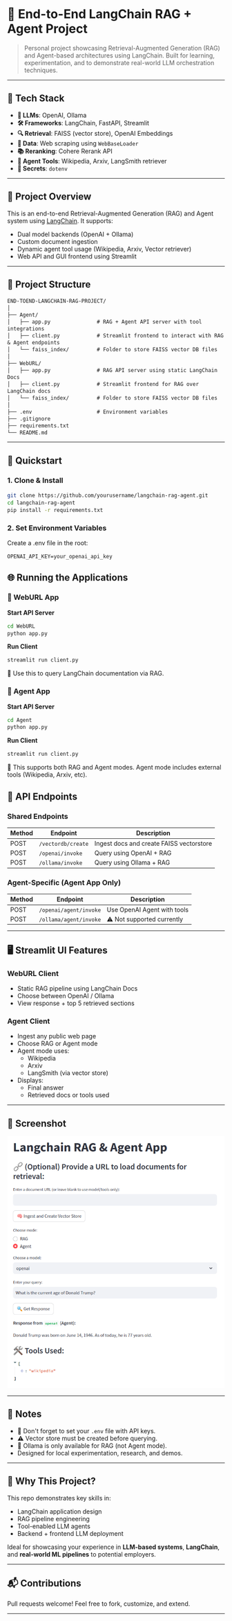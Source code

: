 # 🔗 End-to-End LangChain RAG + Agent Project

> Personal project showcasing Retrieval-Augmented Generation (RAG) and Agent-based architectures using LangChain. Built for learning, experimentation, and to demonstrate real-world LLM orchestration techniques.

---

## 🧰 Tech Stack

- **🧠 LLMs**: OpenAI, Ollama
- **🛠 Frameworks**: LangChain, FastAPI, Streamlit
- **🔍 Retrieval**: FAISS (vector store), OpenAI Embeddings
- **📄 Data**: Web scraping using `WebBaseLoader`
- **📚 Reranking**: Cohere Rerank API
- **🤖 Agent Tools**: Wikipedia, Arxiv, LangSmith retriever
- **🔐 Secrets**: `dotenv`

---

## 🚀 Project Overview

This is an end-to-end Retrieval-Augmented Generation (RAG) and Agent system using [LangChain](https://www.langchain.com/). It supports:

- Dual model backends (OpenAI + Ollama)
- Custom document ingestion
- Dynamic agent tool usage (Wikipedia, Arxiv, Vector retriever)
- Web API and GUI frontend using Streamlit

---

## 📁 Project Structure

```plaintext
END-TOEND-LANGCHAIN-RAG-PROJECT/
│
├── Agent/
│   ├── app.py               # RAG + Agent API server with tool integrations
│   ├── client.py            # Streamlit frontend to interact with RAG & Agent endpoints
│   └── faiss_index/         # Folder to store FAISS vector DB files
│
├── WebURL/
│   ├── app.py               # RAG API server using static LangChain Docs
│   ├── client.py            # Streamlit frontend for RAG over LangChain docs
│   └── faiss_index/         # Folder to store FAISS vector DB files
│
├── .env                     # Environment variables
├── .gitignore
├── requirements.txt
└── README.md                
```

---

## 🚀 Quickstart

### 1. Clone & Install

```bash
git clone https://github.com/yourusername/langchain-rag-agent.git
cd langchain-rag-agent
pip install -r requirements.txt
```

### 2. Set Environment Variables

Create a .env file in the root:

```env
OPENAI_API_KEY=your_openai_api_key
```

## 🌐 Running the Applications

### 🔹 WebURL App

**Start API Server**

```bash
cd WebURL
python app.py
```

**Run Client**

```bash
streamlit run client.py
```
🔹 Use this to query LangChain documentation via RAG.

### 🔸 Agent App

**Start API Server**

```bash
cd Agent
python app.py
```

**Run Client**

```bash
streamlit run client.py
```
🔸 This supports both RAG and Agent modes. Agent mode includes external tools (Wikipedia, Arxiv, etc).


## 📡 API Endpoints

### Shared Endpoints

| Method | Endpoint             | Description                              |
|--------|----------------------|------------------------------------------|
| POST   | `/vectordb/create`   | Ingest docs and create FAISS vectorstore |
| POST   | `/openai/invoke`     | Query using OpenAI + RAG                 |
| POST   | `/ollama/invoke`     | Query using Ollama + RAG                 |

### Agent-Specific (Agent App Only)

| Method | Endpoint                 | Description                           |
|--------|--------------------------|---------------------------------------|
| POST   | `/openai/agent/invoke`   | Use OpenAI Agent with tools           |
| POST   | `/ollama/agent/invoke`   | ⚠️ Not supported currently             |

---

## 🖥 Streamlit UI Features

### WebURL Client

- Static RAG pipeline using LangChain Docs
- Choose between OpenAI / Ollama
- View response + top 5 retrieved sections

### Agent Client

- Ingest any public web page
- Choose RAG or Agent mode
- Agent mode uses:
  - Wikipedia
  - Arxiv
  - LangSmith (via vector store)
- Displays:
  - Final answer
  - Retrieved docs or tools used

---

## 📸 Screenshot

![App Screenshot](/mnt/Agent_App.png)

---

## 🧠 Notes

- 🔐 Don't forget to set your `.env` file with API keys.
- ⚠️ Vector store must be created before querying.
- 🧪 Ollama is only available for RAG (not Agent mode).
- Designed for local experimentation, research, and demos.

---

## 🙋 Why This Project?

This repo demonstrates key skills in:

- LangChain application design
- RAG pipeline engineering
- Tool-enabled LLM agents
- Backend + frontend LLM deployment

Ideal for showcasing your experience in **LLM-based systems**, **LangChain**, and **real-world ML pipelines** to potential employers.

---

## 📬 Contributions

Pull requests welcome! Feel free to fork, customize, and extend.

---

